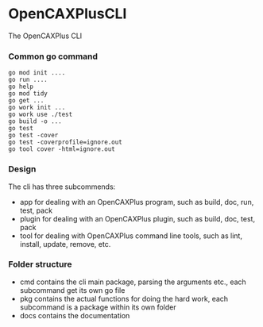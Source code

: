 # OpenCAXPlusCLI

The OpenCAXPlus CLI

### Common go command
```
go mod init ....
go run ....
go help
go mod tidy
go get ...
go work init ...
go work use ./test
go build -o ...
go test
go test -cover
go test -coverprofile=ignore.out
go tool cover -html=ignore.out
```

### Design

The cli has three subcommends:
- app for dealing with an OpenCAXPlus program, such as build, doc, run, test, pack 
- plugin for dealing with an OpenCAXPlus plugin, such as build, doc, test, pack
- tool for dealing with OpenCAXPlus command line tools, such as lint, install, update, remove, etc.

### Folder structure

- cmd contains the cli main package, parsing the arguments etc., each subcommand get its own go file 
- pkg contains the actual functions for doing the hard work, each subcommand is a package within its own folder 
- docs contains the documentation
